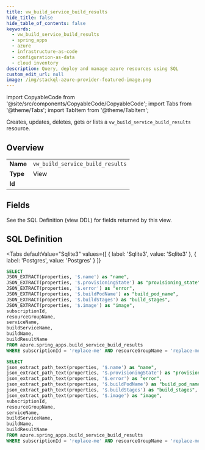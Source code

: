 ```yaml
--- 
title: vw_build_service_build_results
hide_title: false
hide_table_of_contents: false
keywords:
  - vw_build_service_build_results
  - spring_apps
  - azure
  - infrastructure-as-code
  - configuration-as-data
  - cloud inventory
description: Query, deploy and manage azure resources using SQL
custom_edit_url: null
image: /img/stackql-azure-provider-featured-image.png
---
```


import CopyableCode from '@site/src/components/CopyableCode/CopyableCode';
import Tabs from '@theme/Tabs';
import TabItem from '@theme/TabItem';

Creates, updates, deletes, gets or lists a <code>vw_build_service_build_results</code> resource.

## Overview
<table><tbody>
<tr><td><b>Name</b></td><td><code>vw_build_service_build_results</code></td></tr>
<tr><td><b>Type</b></td><td>View</td></tr>
<tr><td><b>Id</b></td><td><CopyableCode code="azure.spring_apps.vw_build_service_build_results" /></td></tr>
</tbody></table>

## Fields

See the SQL Definition (view DDL) for fields returned by this view.

## SQL Definition

<Tabs
defaultValue="Sqlite3"
values={[
{ label: 'Sqlite3', value: 'Sqlite3' },
{ label: 'Postgres', value: 'Postgres' }
]}
>
<TabItem value="Sqlite3">

```sql
SELECT
JSON_EXTRACT(properties, '$.name') as "name",
JSON_EXTRACT(properties, '$.provisioningState') as "provisioning_state",
JSON_EXTRACT(properties, '$.error') as "error",
JSON_EXTRACT(properties, '$.buildPodName') as "build_pod_name",
JSON_EXTRACT(properties, '$.buildStages') as "build_stages",
JSON_EXTRACT(properties, '$.image') as "image",
subscriptionId,
resourceGroupName,
serviceName,
buildServiceName,
buildName,
buildResultName
FROM azure.spring_apps.build_service_build_results
WHERE subscriptionId = 'replace-me' AND resourceGroupName = 'replace-me' AND serviceName = 'replace-me' AND buildServiceName = 'replace-me' AND buildName = 'replace-me';
```

</TabItem>
<TabItem value="Postgres">

```sql
SELECT
json_extract_path_text(properties, '$.name') as "name",
json_extract_path_text(properties, '$.provisioningState') as "provisioning_state",
json_extract_path_text(properties, '$.error') as "error",
json_extract_path_text(properties, '$.buildPodName') as "build_pod_name",
json_extract_path_text(properties, '$.buildStages') as "build_stages",
json_extract_path_text(properties, '$.image') as "image",
subscriptionId,
resourceGroupName,
serviceName,
buildServiceName,
buildName,
buildResultName
FROM azure.spring_apps.build_service_build_results
WHERE subscriptionId = 'replace-me' AND resourceGroupName = 'replace-me' AND serviceName = 'replace-me' AND buildServiceName = 'replace-me' AND buildName = 'replace-me';
```

</TabItem>
</Tabs>
